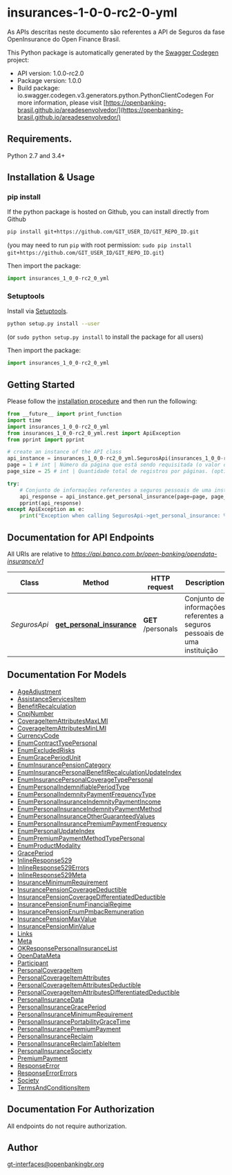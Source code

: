 # insurances-1-0-0-rc2-0-yml
As APIs descritas neste documento são referentes a API de Seguros da fase OpenInsurance do Open Finance Brasil. 

This Python package is automatically generated by the [Swagger Codegen](https://github.com/swagger-api/swagger-codegen) project:

- API version: 1.0.0-rc2.0
- Package version: 1.0.0
- Build package: io.swagger.codegen.v3.generators.python.PythonClientCodegen
For more information, please visit [https://openbanking-brasil.github.io/areadesenvolvedor/](https://openbanking-brasil.github.io/areadesenvolvedor/)

## Requirements.

Python 2.7 and 3.4+

## Installation & Usage
### pip install

If the python package is hosted on Github, you can install directly from Github

```sh
pip install git+https://github.com/GIT_USER_ID/GIT_REPO_ID.git
```
(you may need to run `pip` with root permission: `sudo pip install git+https://github.com/GIT_USER_ID/GIT_REPO_ID.git`)

Then import the package:
```python
import insurances_1_0_0-rc2_0_yml 
```

### Setuptools

Install via [Setuptools](http://pypi.python.org/pypi/setuptools).

```sh
python setup.py install --user
```
(or `sudo python setup.py install` to install the package for all users)

Then import the package:
```python
import insurances_1_0_0-rc2_0_yml
```

## Getting Started

Please follow the [installation procedure](#installation--usage) and then run the following:

```python
from __future__ import print_function
import time
import insurances_1_0_0-rc2_0_yml
from insurances_1_0_0-rc2_0_yml.rest import ApiException
from pprint import pprint

# create an instance of the API class
api_instance = insurances_1_0_0-rc2_0_yml.SegurosApi(insurances_1_0_0-rc2_0_yml.ApiClient(configuration))
page = 1 # int | Número da página que está sendo requisitada (o valor da primeira página é 1). (optional) (default to 1)
page_size = 25 # int | Quantidade total de registros por páginas. (optional) (default to 25)

try:
    # Conjunto de informações referentes a seguros pessoais de uma instituição
    api_response = api_instance.get_personal_insurance(page=page, page_size=page_size)
    pprint(api_response)
except ApiException as e:
    print("Exception when calling SegurosApi->get_personal_insurance: %s\n" % e)
```

## Documentation for API Endpoints

All URIs are relative to *https://api.banco.com.br/open-banking/opendata-insurance/v1*

Class | Method | HTTP request | Description
------------ | ------------- | ------------- | -------------
*SegurosApi* | [**get_personal_insurance**](docs/SegurosApi.md#get_personal_insurance) | **GET** /personals | Conjunto de informações referentes a seguros pessoais de uma instituição

## Documentation For Models

 - [AgeAdjustment](docs/AgeAdjustment.md)
 - [AssistanceServicesItem](docs/AssistanceServicesItem.md)
 - [BenefitRecalculation](docs/BenefitRecalculation.md)
 - [CnpjNumber](docs/CnpjNumber.md)
 - [CoverageItemAttributesMaxLMI](docs/CoverageItemAttributesMaxLMI.md)
 - [CoverageItemAttributesMinLMI](docs/CoverageItemAttributesMinLMI.md)
 - [CurrencyCode](docs/CurrencyCode.md)
 - [EnumContractTypePersonal](docs/EnumContractTypePersonal.md)
 - [EnumExcludedRisks](docs/EnumExcludedRisks.md)
 - [EnumGracePeriodUnit](docs/EnumGracePeriodUnit.md)
 - [EnumInsurancePensionCategory](docs/EnumInsurancePensionCategory.md)
 - [EnumInsurancePersonalBenefitRecalculationUpdateIndex](docs/EnumInsurancePersonalBenefitRecalculationUpdateIndex.md)
 - [EnumInsurancePersonalCoverageTypePersonal](docs/EnumInsurancePersonalCoverageTypePersonal.md)
 - [EnumPersonalIndemnifiablePeriodType](docs/EnumPersonalIndemnifiablePeriodType.md)
 - [EnumPersonalIndemnityPaymentFrequencyType](docs/EnumPersonalIndemnityPaymentFrequencyType.md)
 - [EnumPersonalInsuranceIndemnityPaymentIncome](docs/EnumPersonalInsuranceIndemnityPaymentIncome.md)
 - [EnumPersonalInsuranceIndemnityPaymentMethod](docs/EnumPersonalInsuranceIndemnityPaymentMethod.md)
 - [EnumPersonalInsuranceOtherGuaranteedValues](docs/EnumPersonalInsuranceOtherGuaranteedValues.md)
 - [EnumPersonalInsurancePremiumPaymentFrequency](docs/EnumPersonalInsurancePremiumPaymentFrequency.md)
 - [EnumPersonalUpdateIndex](docs/EnumPersonalUpdateIndex.md)
 - [EnumPremiumPaymentMethodTypePersonal](docs/EnumPremiumPaymentMethodTypePersonal.md)
 - [EnumProductModality](docs/EnumProductModality.md)
 - [GracePeriod](docs/GracePeriod.md)
 - [InlineResponse529](docs/InlineResponse529.md)
 - [InlineResponse529Errors](docs/InlineResponse529Errors.md)
 - [InlineResponse529Meta](docs/InlineResponse529Meta.md)
 - [InsuranceMinimumRequirement](docs/InsuranceMinimumRequirement.md)
 - [InsurancePensionCoverageDeductible](docs/InsurancePensionCoverageDeductible.md)
 - [InsurancePensionCoverageDifferentiatedDeductible](docs/InsurancePensionCoverageDifferentiatedDeductible.md)
 - [InsurancePensionEnumFinancialRegime](docs/InsurancePensionEnumFinancialRegime.md)
 - [InsurancePensionEnumPmbacRemuneration](docs/InsurancePensionEnumPmbacRemuneration.md)
 - [InsurancePensionMaxValue](docs/InsurancePensionMaxValue.md)
 - [InsurancePensionMinValue](docs/InsurancePensionMinValue.md)
 - [Links](docs/Links.md)
 - [Meta](docs/Meta.md)
 - [OKResponsePersonalInsuranceList](docs/OKResponsePersonalInsuranceList.md)
 - [OpenDataMeta](docs/OpenDataMeta.md)
 - [Participant](docs/Participant.md)
 - [PersonalCoverageItem](docs/PersonalCoverageItem.md)
 - [PersonalCoverageItemAttributes](docs/PersonalCoverageItemAttributes.md)
 - [PersonalCoverageItemAttributesDeductible](docs/PersonalCoverageItemAttributesDeductible.md)
 - [PersonalCoverageItemAttributesDifferentiatedDeductible](docs/PersonalCoverageItemAttributesDifferentiatedDeductible.md)
 - [PersonalInsuranceData](docs/PersonalInsuranceData.md)
 - [PersonalInsuranceGracePeriod](docs/PersonalInsuranceGracePeriod.md)
 - [PersonalInsuranceMinimumRequirement](docs/PersonalInsuranceMinimumRequirement.md)
 - [PersonalInsurancePortabilityGraceTime](docs/PersonalInsurancePortabilityGraceTime.md)
 - [PersonalInsurancePremiumPayment](docs/PersonalInsurancePremiumPayment.md)
 - [PersonalInsuranceReclaim](docs/PersonalInsuranceReclaim.md)
 - [PersonalInsuranceReclaimTableItem](docs/PersonalInsuranceReclaimTableItem.md)
 - [PersonalInsuranceSociety](docs/PersonalInsuranceSociety.md)
 - [PremiumPayment](docs/PremiumPayment.md)
 - [ResponseError](docs/ResponseError.md)
 - [ResponseErrorErrors](docs/ResponseErrorErrors.md)
 - [Society](docs/Society.md)
 - [TermsAndConditionsItem](docs/TermsAndConditionsItem.md)

## Documentation For Authorization

 All endpoints do not require authorization.


## Author

gt-interfaces@openbankingbr.org
